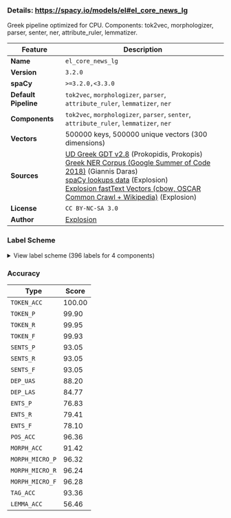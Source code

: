 ### Details: https://spacy.io/models/el#el_core_news_lg

Greek pipeline optimized for CPU. Components: tok2vec, morphologizer, parser, senter, ner, attribute_ruler, lemmatizer.

| Feature | Description |
| --- | --- |
| **Name** | `el_core_news_lg` |
| **Version** | `3.2.0` |
| **spaCy** | `>=3.2.0,<3.3.0` |
| **Default Pipeline** | `tok2vec`, `morphologizer`, `parser`, `attribute_ruler`, `lemmatizer`, `ner` |
| **Components** | `tok2vec`, `morphologizer`, `parser`, `senter`, `attribute_ruler`, `lemmatizer`, `ner` |
| **Vectors** | 500000 keys, 500000 unique vectors (300 dimensions) |
| **Sources** | [UD Greek GDT v2.8](https://github.com/UniversalDependencies/UD_Greek-GDT) (Prokopidis, Prokopis)<br />[Greek NER Corpus (Google Summer of Code 2018)](https://github.com/eellak/gsoc2018-spacy) (Giannis Daras)<br />[spaCy lookups data](https://github.com/explosion/spacy-lookups-data) (Explosion)<br />[Explosion fastText Vectors (cbow, OSCAR Common Crawl + Wikipedia)](https://spacy.io) (Explosion) |
| **License** | `CC BY-NC-SA 3.0` |
| **Author** | [Explosion](https://explosion.ai) |

### Label Scheme

<details>

<summary>View label scheme (396 labels for 4 components)</summary>

| Component | Labels |
| --- | --- |
| **`morphologizer`** | `Case=Nom\|Definite=Def\|Gender=Fem\|Number=Sing\|POS=DET\|PronType=Art`, `Foreign=Yes\|POS=X`, `Aspect=Perf\|Mood=Ind\|Number=Sing\|POS=VERB\|Person=3\|Tense=Past\|VerbForm=Fin\|Voice=Pass`, `POS=ADP`, `Case=Acc\|Definite=Def\|Gender=Fem\|Number=Sing\|POS=DET\|PronType=Art`, `NumType=Card\|POS=NUM`, `POS=NOUN`, `POS=ADV`, `POS=PUNCT`, `Case=Acc\|Gender=Neut\|Number=Plur\|POS=NOUN`, `Case=Acc\|Gender=Neut\|Number=Plur\|POS=ADP`, `Case=Gen\|Definite=Def\|Gender=Fem\|Number=Sing\|POS=DET\|PronType=Art`, `Case=Gen\|Gender=Fem\|Number=Sing\|POS=NOUN`, `Case=Gen\|Definite=Def\|Gender=Fem\|Number=Plur\|POS=DET\|PronType=Art`, `Case=Gen\|Definite=Def\|Gender=Neut\|Number=Sing\|POS=DET\|PronType=Art`, `Case=Acc\|Definite=Def\|Gender=Neut\|Number=Sing\|POS=DET\|PronType=Art`, `Case=Gen\|Definite=Def\|Gender=Masc\|Number=Sing\|POS=DET\|PronType=Art`, `Case=Gen\|Gender=Masc\|Number=Sing\|POS=NOUN`, `Aspect=Perf\|Mood=Ind\|Number=Sing\|POS=VERB\|Person=3\|Tense=Past\|VerbForm=Fin\|Voice=Act`, `Case=Nom\|Definite=Def\|Gender=Masc\|Number=Sing\|POS=DET\|PronType=Art`, `Case=Acc\|Gender=Neut\|Number=Sing\|POS=ADP`, `Case=Acc\|Gender=Neut\|NumType=Ord\|Number=Sing\|POS=NUM`, `Case=Acc\|Gender=Neut\|Number=Sing\|POS=NOUN`, `POS=CCONJ`, `Case=Nom\|Definite=Def\|Gender=Masc\|Number=Plur\|POS=DET\|PronType=Art`, `Case=Nom\|Gender=Masc\|Number=Plur\|POS=ADJ`, `Aspect=Perf\|Mood=Ind\|Number=Plur\|POS=VERB\|Person=3\|Tense=Past\|VerbForm=Fin\|Voice=Act`, `Case=Acc\|Definite=Def\|Gender=Masc\|Number=Sing\|POS=DET\|PronType=Art`, `Case=Acc\|Gender=Neut\|NumType=Card\|Number=Plur\|POS=NUM`, `Case=Acc\|Definite=Def\|Gender=Masc\|Number=Plur\|POS=DET\|PronType=Art`, `Case=Nom\|Gender=Masc\|NumType=Card\|Number=Plur\|POS=NUM`, `POS=AUX`, `Aspect=Perf\|Mood=Ind\|Number=Plur\|POS=VERB\|Person=3\|VerbForm=Fin\|Voice=Pass`, `Case=Acc\|Gender=Fem\|Number=Plur\|POS=ADP`, `Case=Acc\|Gender=Masc\|Number=Plur\|POS=PROPN`, `Aspect=Imp\|Mood=Ind\|Number=Plur\|POS=VERB\|Person=3\|Tense=Pres\|VerbForm=Fin\|Voice=Pass`, `Case=Acc\|Gender=Fem\|Number=Sing\|POS=NOUN`, `Case=Acc\|Gender=Masc\|Number=Plur\|POS=ADJ`, `Case=Acc\|Gender=Masc\|Number=Plur\|POS=NOUN`, `Case=Gen\|Gender=Neut\|NumType=Card\|Number=Plur\|POS=NUM`, `Case=Gen\|Gender=Neut\|Number=Plur\|POS=NOUN`, `Case=Acc\|Gender=Masc\|Number=Sing\|POS=ADP`, `Case=Acc\|Gender=Masc\|Number=Sing\|POS=NOUN`, `Case=Acc\|Gender=Neut\|Number=Sing\|POS=PROPN`, `Case=Nom\|Gender=Masc\|Number=Sing\|POS=NOUN`, `Case=Nom\|Gender=Masc\|Number=Sing\|POS=PROPN`, `Aspect=Imp\|Mood=Ind\|Number=Sing\|POS=VERB\|Person=3\|Tense=Past\|VerbForm=Fin\|Voice=Act`, `Case=Gen\|Gender=Masc\|Number=Sing\|POS=PRON\|Person=3\|PronType=Rel`, `Case=Acc\|Definite=Def\|Gender=Fem\|Number=Plur\|POS=DET\|PronType=Art`, `Case=Acc\|Gender=Fem\|Number=Plur\|POS=NOUN`, `Case=Gen\|Gender=Masc\|Number=Sing\|POS=PRON\|Person=3\|Poss=Yes\|PronType=Prs`, `Case=Acc\|Gender=Fem\|Number=Sing\|POS=ADP`, `Case=Acc\|Gender=Fem\|Number=Sing\|POS=PROPN`, `Aspect=Imp\|Mood=Ind\|Number=Sing\|POS=VERB\|Person=3\|Tense=Pres\|VerbForm=Fin\|Voice=Act`, `Case=Acc\|Definite=Def\|Gender=Neut\|Number=Plur\|POS=DET\|PronType=Art`, `Case=Acc\|Gender=Neut\|Number=Plur\|POS=ADJ`, `Case=Gen\|Gender=Neut\|Number=Plur\|POS=PROPN`, `Case=Acc\|Gender=Neut\|Number=Sing\|POS=ADJ`, `Aspect=Imp\|POS=VERB\|VerbForm=Conv\|Voice=Act`, `Case=Nom\|Gender=Fem\|Number=Sing\|POS=PRON\|Person=3\|PronType=Rel`, `Aspect=Imp\|Mood=Ind\|Number=Sing\|POS=VERB\|Person=3\|Tense=Pres\|VerbForm=Fin\|Voice=Pass`, `Case=Acc\|Gender=Masc\|Number=Plur\|POS=ADP`, `Case=Gen\|Gender=Fem\|Number=Sing\|POS=ADJ`, `Case=Gen\|Gender=Fem\|Number=Sing\|POS=PROPN`, `Case=Acc\|Definite=Ind\|Gender=Neut\|Number=Sing\|POS=DET\|PronType=Art`, `Case=Gen\|Definite=Def\|Gender=Neut\|Number=Plur\|POS=DET\|PronType=Art`, `Case=Gen\|Gender=Neut\|Number=Sing\|POS=PROPN`, `Case=Nom\|Definite=Def\|Gender=Neut\|Number=Sing\|POS=DET\|PronType=Art`, `Case=Nom\|Gender=Neut\|Number=Sing\|POS=PRON\|Person=3\|PronType=Rel`, `Case=Nom\|Gender=Neut\|Number=Plur\|POS=NOUN`, `Case=Gen\|Gender=Masc\|Number=Sing\|POS=PROPN`, `Case=Nom\|Gender=Masc\|Number=Plur\|POS=NOUN`, `Case=Nom\|Gender=Fem\|Number=Plur\|POS=ADJ`, `Case=Nom\|Gender=Fem\|Number=Plur\|POS=NOUN`, `Case=Nom\|Gender=Fem\|Number=Sing\|POS=NOUN`, `Case=Acc\|Gender=Fem\|Number=Plur\|POS=PRON\|Person=3\|PronType=Ind`, `Case=Nom\|Gender=Neut\|Number=Sing\|POS=NOUN`, `Case=Nom\|Gender=Neut\|Number=Plur\|POS=ADJ`, `Aspect=Imp\|Mood=Ind\|Number=Sing\|POS=AUX\|Person=3\|Tense=Past\|VerbForm=Fin\|Voice=Pass`, `Case=Nom\|Gender=Fem\|Number=Sing\|POS=ADJ`, `Case=Acc\|Gender=Fem\|Number=Sing\|POS=ADJ`, `Case=Nom\|Degree=Cmp\|Gender=Masc\|Number=Sing\|POS=ADJ`, `Case=Gen\|Definite=Def\|Gender=Masc\|Number=Plur\|POS=DET\|PronType=Art`, `Case=Gen\|Gender=Masc\|Number=Plur\|POS=NOUN`, `Case=Gen\|Gender=Fem\|Number=Plur\|POS=NOUN`, `Case=Nom\|Gender=Neut\|NumType=Card\|Number=Plur\|POS=NUM`, `Case=Gen\|Gender=Masc\|Number=Plur\|POS=PRON\|Person=3\|Poss=Yes\|PronType=Prs`, `POS=SCONJ`, `Case=Nom\|Gender=Neut\|Number=Plur\|POS=PRON\|Person=3\|PronType=Ind`, `Aspect=Perf\|Mood=Ind\|Number=Plur\|POS=VERB\|Person=3\|Tense=Past\|VerbForm=Fin\|Voice=Pass`, `Case=Nom\|Definite=Def\|Gender=Fem\|Number=Plur\|POS=DET\|PronType=Art`, `Case=Nom\|Gender=Masc\|Number=Plur\|POS=PRON\|Person=3\|PronType=Rel`, `Aspect=Imp\|Mood=Ind\|Number=Plur\|POS=VERB\|Person=3\|Tense=Pres\|VerbForm=Fin\|Voice=Act`, `Aspect=Perf\|Mood=Ind\|Number=Plur\|POS=VERB\|Person=3\|VerbForm=Fin\|Voice=Act`, `Case=Nom\|Gender=Masc\|Number=Sing\|POS=PRON\|Person=3\|PronType=Rel`, `Case=Nom\|Gender=Fem\|Number=Sing\|POS=PROPN`, `Case=Gen\|Gender=Masc\|Number=Sing\|POS=ADJ`, `Case=Acc\|Gender=Fem\|NumType=Ord\|Number=Sing\|POS=NUM`, `Case=Gen\|Gender=Fem\|Number=Plur\|POS=PRON\|Person=3\|PronType=Prs`, `Aspect=Imp\|Mood=Ind\|Number=Sing\|POS=VERB\|Person=3\|Tense=Past\|VerbForm=Fin\|Voice=Pass`, `Aspect=Imp\|Mood=Ind\|Number=Sing\|POS=AUX\|Person=3\|Tense=Pres\|VerbForm=Fin\|Voice=Pass`, `Case=Acc\|Definite=Ind\|Gender=Fem\|Number=Sing\|POS=DET\|PronType=Art`, `Case=Nom\|Gender=Neut\|Number=Sing\|POS=ADJ`, `Aspect=Imp\|Mood=Ind\|Number=Plur\|POS=AUX\|Person=3\|Tense=Pres\|VerbForm=Fin\|Voice=Act`, `Aspect=Perf\|POS=VERB\|VerbForm=Inf\|Voice=Pass`, `Case=Acc\|Gender=Fem\|Number=Plur\|POS=ADJ`, `Case=Nom\|Definite=Def\|Gender=Neut\|Number=Plur\|POS=DET\|PronType=Art`, `Case=Nom\|Gender=Masc\|Number=Sing\|POS=ADJ`, `Case=Gen\|Gender=Neut\|Number=Plur\|POS=ADJ`, `Aspect=Imp\|Mood=Ind\|Number=Sing\|POS=AUX\|Person=3\|Tense=Pres\|VerbForm=Fin\|Voice=Act`, `Aspect=Perf\|POS=VERB\|VerbForm=Inf\|Voice=Act`, `Case=Acc\|Gender=Fem\|Number=Plur\|POS=PRON\|Person=3\|PronType=Rel`, `Case=Nom\|Gender=Masc\|Number=Plur\|POS=PROPN`, `Aspect=Perf\|Case=Acc\|Gender=Fem\|Number=Sing\|POS=VERB\|VerbForm=Part\|Voice=Pass`, `Case=Gen\|Gender=Masc\|Number=Plur\|POS=PROPN`, `POS=PART`, `Case=Nom\|Gender=Fem\|Number=Sing\|POS=PRON\|Person=3\|PronType=Ind`, `Case=Nom\|Degree=Cmp\|Gender=Neut\|Number=Sing\|POS=ADJ`, `Case=Acc\|Gender=Fem\|Number=Sing\|POS=PRON\|Person=3\|PronType=Dem`, `Case=Acc\|Degree=Cmp\|Gender=Fem\|Number=Sing\|POS=ADJ`, `Case=Nom\|Gender=Neut\|Number=Plur\|POS=PRON\|Person=3\|PronType=Dem`, `Aspect=Imp\|Mood=Ind\|Number=Plur\|POS=AUX\|Person=3\|Tense=Pres\|VerbForm=Fin\|Voice=Pass`, `Case=Gen\|Gender=Fem\|NumType=Ord\|Number=Sing\|POS=NUM`, `Aspect=Imp\|Mood=Ind\|Number=Plur\|POS=VERB\|Person=3\|Tense=Past\|VerbForm=Fin\|Voice=Act`, `Aspect=Perf\|Mood=Ind\|Number=Sing\|POS=VERB\|Person=3\|VerbForm=Fin\|Voice=Pass`, `Case=Gen\|Gender=Neut\|Number=Sing\|POS=NOUN`, `Case=Gen\|Gender=Fem\|Number=Sing\|POS=PRON\|Person=3\|Poss=Yes\|PronType=Prs`, `Abbr=Yes\|POS=NOUN`, `Case=Acc\|Gender=Neut\|Number=Plur\|POS=PRON\|Person=3\|PronType=Ind`, `Case=Nom\|Gender=Fem\|Number=Plur\|POS=PRON\|Person=3\|PronType=Rel`, `Aspect=Perf\|Mood=Ind\|Number=Sing\|POS=VERB\|Person=3\|VerbForm=Fin\|Voice=Act`, `Case=Acc\|Gender=Masc\|Number=Sing\|POS=PROPN`, `Case=Gen\|Gender=Fem\|Number=Plur\|POS=ADJ`, `Case=Acc\|Gender=Masc\|Number=Sing\|POS=ADJ`, `Case=Voc\|Gender=Fem\|Number=Sing\|POS=NOUN`, `Aspect=Imp\|Mood=Ind\|Number=Plur\|POS=VERB\|Person=1\|Tense=Pres\|VerbForm=Fin\|Voice=Act`, `Case=Acc\|Gender=Fem\|Number=Sing\|POS=PRON\|Person=3\|PronType=Rel`, `Aspect=Perf\|Mood=Ind\|Number=Plur\|POS=VERB\|Person=1\|Tense=Past\|VerbForm=Fin\|Voice=Act`, `Aspect=Perf\|Mood=Ind\|Number=Plur\|POS=VERB\|Person=1\|VerbForm=Fin\|Voice=Act`, `Case=Acc\|Definite=Ind\|Gender=Masc\|Number=Sing\|POS=DET\|PronType=Art`, `Case=Gen\|Gender=Neut\|Number=Plur\|POS=PRON\|Person=3\|Poss=Yes\|PronType=Prs`, `Aspect=Imp\|Mood=Ind\|Number=Plur\|POS=VERB\|Person=1\|Tense=Pres\|VerbForm=Fin\|Voice=Pass`, `Case=Nom\|Gender=Neut\|Number=Plur\|POS=PRON\|Person=3\|PronType=Rel`, `Case=Gen\|Gender=Masc\|Number=Plur\|POS=PRON\|Person=1\|Poss=Yes\|PronType=Prs`, `Case=Nom\|Definite=Ind\|Gender=Fem\|Number=Sing\|POS=DET\|PronType=Art`, `Case=Acc\|Gender=Masc\|Number=Plur\|POS=PRON\|Person=1\|PronType=Prs`, `Case=Acc\|Gender=Neut\|Number=Sing\|POS=PRON\|Person=3\|PronType=Dem`, `Aspect=Imp\|Mood=Ind\|Number=Sing\|POS=VERB\|Person=1\|Tense=Past\|VerbForm=Fin\|Voice=Act`, `Case=Gen\|Gender=Masc\|Number=Sing\|POS=PRON\|Person=1\|Poss=Yes\|PronType=Prs`, `Case=Nom\|Definite=Ind\|Gender=Neut\|Number=Sing\|POS=DET\|PronType=Art`, `Aspect=Imp\|Mood=Ind\|Number=Sing\|POS=VERB\|Person=1\|Tense=Pres\|VerbForm=Fin\|Voice=Act`, `Case=Acc\|Gender=Masc\|Number=Plur\|POS=PRON\|Person=3\|PronType=Dem`, `Case=Acc\|Gender=Neut\|Number=Sing\|POS=PRON\|Person=3\|PronType=Ind`, `Degree=Cmp\|POS=ADV`, `Case=Acc\|Gender=Masc\|Number=Sing\|POS=PRON\|Person=3\|PronType=Dem`, `Case=Acc\|Gender=Masc\|Number=Sing\|POS=PRON\|Person=1\|PronType=Prs`, `Aspect=Perf\|Mood=Ind\|Number=Sing\|POS=VERB\|Person=1\|Tense=Past\|VerbForm=Fin\|Voice=Act`, `Case=Acc\|Gender=Neut\|Number=Plur\|POS=PRON\|Person=3\|PronType=Dem`, `Case=Acc\|Gender=Neut\|Number=Plur\|POS=PRON\|Person=3\|PronType=Prs`, `Case=Acc\|Gender=Fem\|Number=Sing\|POS=PRON\|Person=3\|PronType=Ind,Rel`, `Case=Nom\|Gender=Masc\|Number=Plur\|POS=PRON\|Person=3\|PronType=Ind,Rel`, `Case=Gen\|Gender=Neut\|Number=Plur\|POS=PRON\|Person=3\|PronType=Dem`, `Case=Nom\|Gender=Fem\|NumType=Card\|Number=Sing\|POS=NUM`, `Case=Acc\|Gender=Fem\|Number=Sing\|POS=PRON\|Person=3\|PronType=Ind`, `Case=Nom\|Gender=Masc\|Number=Plur\|POS=PRON\|Person=1\|PronType=Prs`, `Aspect=Perf\|Mood=Ind\|Number=Plur\|POS=VERB\|Person=1\|Tense=Past\|VerbForm=Fin\|Voice=Pass`, `Case=Gen\|Gender=Fem\|Number=Plur\|POS=PRON\|Person=3\|PronType=Rel`, `Case=Acc\|Gender=Neut\|NumType=Card\|Number=Sing\|POS=NUM`, `Aspect=Perf\|Case=Acc\|Gender=Neut\|Number=Sing\|POS=VERB\|VerbForm=Part\|Voice=Pass`, `Case=Gen\|Gender=Fem\|Number=Sing\|POS=PRON\|Person=3\|PronType=Dem`, `Case=Gen\|Gender=Neut\|Number=Sing\|POS=PRON\|Person=3\|Poss=Yes\|PronType=Prs`, `Case=Acc\|Gender=Masc\|NumType=Ord\|Number=Sing\|POS=NUM`, `Case=Gen\|Definite=Ind\|Gender=Masc\|Number=Sing\|POS=DET\|PronType=Art`, `Case=Gen\|Gender=Masc\|NumType=Ord\|Number=Sing\|POS=NUM`, `Case=Gen\|Definite=Ind\|Gender=Fem\|Number=Sing\|POS=DET\|PronType=Art`, `Case=Nom\|Gender=Fem\|NumType=Card\|Number=Plur\|POS=NUM`, `Case=Voc\|Gender=Masc\|Number=Sing\|POS=NOUN`, `Aspect=Perf\|Mood=Ind\|Number=Sing\|POS=VERB\|Person=1\|VerbForm=Fin\|Voice=Act`, `Case=Acc\|Gender=Neut\|Number=Plur\|POS=PRON\|Person=3\|PronType=Ind,Rel`, `Case=Gen\|Gender=Neut\|Number=Sing\|POS=PRON\|Person=3\|PronType=Dem`, `Case=Acc\|Gender=Neut\|Number=Plur\|POS=PRON\|Person=3\|PronType=Rel`, `Case=Gen\|Gender=Fem\|Number=Plur\|POS=PRON\|Person=3\|PronType=Dem`, `Case=Acc\|Gender=Neut\|Number=Sing\|POS=PRON\|Person=3\|PronType=Rel`, `Case=Acc\|Gender=Neut\|Number=Sing\|POS=PRON\|Person=3\|PronType=Prs`, `Case=Acc\|Gender=Masc\|Number=Plur\|POS=PRON\|Person=3\|PronType=Rel`, `Case=Voc\|Gender=Fem\|Number=Plur\|POS=NOUN`, `Case=Voc\|Gender=Masc\|Number=Plur\|POS=NOUN`, `Case=Gen\|Gender=Masc\|Number=Plur\|POS=PRON\|Person=2\|PronType=Prs`, `Case=Acc\|Gender=Neut\|Number=Sing\|POS=PRON\|Person=3\|PronType=Int`, `Case=Gen\|Gender=Masc\|Number=Plur\|POS=ADJ`, `Case=Gen\|Gender=Neut\|Number=Sing\|POS=ADJ`, `Case=Gen\|Definite=Ind\|Gender=Neut\|Number=Sing\|POS=DET\|PronType=Art`, `Case=Nom\|Gender=Fem\|Number=Plur\|POS=PRON\|Person=3\|PronType=Ind`, `Case=Nom\|Gender=Masc\|Number=Plur\|POS=PRON\|Person=3\|PronType=Ind`, `Case=Acc\|Gender=Masc\|Number=Plur\|POS=PRON\|Person=3\|PronType=Ind`, `Case=Nom\|Gender=Neut\|Number=Sing\|POS=PRON\|Person=3\|PronType=Dem`, `Case=Gen\|Gender=Fem\|Number=Plur\|POS=PRON\|Person=3\|Poss=Yes\|PronType=Prs`, `Aspect=Perf\|Mood=Ind\|Number=Plur\|POS=VERB\|Person=1\|VerbForm=Fin\|Voice=Pass`, `Aspect=Imp\|Mood=Ind\|Number=Sing\|POS=VERB\|Person=1\|Tense=Pres\|VerbForm=Fin\|Voice=Pass`, `Case=Nom\|Gender=Masc\|Number=Plur\|POS=PRON\|Person=3\|PronType=Dem`, `Case=Acc\|Gender=Masc\|Number=Plur\|POS=PRON\|Person=3\|PronType=Prs`, `Case=Acc\|Gender=Fem\|Number=Plur\|POS=PRON\|Person=3\|PronType=Dem`, `Case=Nom\|Gender=Masc\|Number=Plur\|POS=PRON\|Person=2\|PronType=Prs`, `Aspect=Perf\|Mood=Ind\|Number=Plur\|POS=VERB\|Person=2\|Tense=Past\|VerbForm=Fin\|Voice=Act`, `Case=Gen\|Gender=Masc\|Number=Plur\|POS=PRON\|Person=1\|PronType=Prs`, `Case=Acc\|Gender=Masc\|Number=Sing\|POS=PRON\|Person=3\|PronType=Rel`, `Case=Gen\|Gender=Masc\|Number=Plur\|POS=PRON\|Person=2\|Poss=Yes\|PronType=Prs`, `Case=Acc\|Gender=Masc\|Number=Sing\|POS=PRON\|Person=3\|PronType=Ind`, `Case=Acc\|Degree=Cmp\|Gender=Masc\|Number=Sing\|POS=ADJ`, `Case=Nom\|Gender=Masc\|Number=Sing\|POS=PRON\|Person=3\|PronType=Ind,Rel`, `Case=Acc\|Degree=Cmp\|Gender=Neut\|Number=Plur\|POS=ADJ`, `Case=Nom\|Gender=Neut\|Number=Sing\|POS=PRON\|Person=3\|PronType=Ind`, `Aspect=Perf\|Case=Nom\|Gender=Masc\|Number=Plur\|POS=VERB\|VerbForm=Part\|Voice=Pass`, `Aspect=Imp\|Mood=Ind\|Number=Plur\|POS=VERB\|Person=1\|Tense=Past\|VerbForm=Fin\|Voice=Act`, `Case=Nom\|Degree=Cmp\|Gender=Fem\|Number=Plur\|POS=ADJ`, `Case=Nom\|Gender=Fem\|Number=Sing\|POS=PRON\|Person=3\|PronType=Dem`, `Case=Gen\|Gender=Masc\|NumType=Card\|Number=Plur\|POS=NUM`, `Case=Acc\|Gender=Fem\|NumType=Card\|Number=Plur\|POS=NUM`, `Case=Acc\|Gender=Masc\|NumType=Card\|Number=Plur\|POS=NUM`, `Case=Acc\|Degree=Cmp\|Gender=Neut\|Number=Sing\|POS=ADJ`, `Case=Acc\|Gender=Fem\|Number=Plur\|POS=PROPN`, `Aspect=Imp\|Mood=Ind\|Number=Sing\|POS=AUX\|Person=3\|Tense=Past\|VerbForm=Fin\|Voice=Act`, `Aspect=Perf\|Case=Gen\|Gender=Masc\|Number=Sing\|POS=VERB\|VerbForm=Part\|Voice=Pass`, `Case=Gen\|Gender=Masc\|Number=Sing\|POS=PRON\|Person=3\|PronType=Dem`, `Case=Gen\|Gender=Fem\|NumType=Card\|Number=Plur\|POS=NUM`, `Case=Nom\|Gender=Neut\|Number=Sing\|POS=PROPN`, `Aspect=Perf\|Case=Acc\|Gender=Masc\|Number=Sing\|POS=VERB\|VerbForm=Part\|Voice=Pass`, `Case=Nom\|Degree=Sup\|Gender=Neut\|Number=Plur\|POS=ADJ`, `Case=Nom\|Degree=Cmp\|Gender=Neut\|Number=Plur\|POS=ADJ`, `Aspect=Imp\|Mood=Ind\|Number=Plur\|POS=VERB\|Person=2\|Tense=Pres\|VerbForm=Fin\|Voice=Act`, `Aspect=Perf\|Mood=Ind\|Number=Plur\|POS=VERB\|Person=2\|VerbForm=Fin\|Voice=Act`, `Aspect=Perf\|Mood=Ind\|Number=Plur\|POS=VERB\|Person=2\|VerbForm=Fin\|Voice=Pass`, `Case=Acc\|Gender=Fem\|Number=Sing\|POS=PRON\|Person=3\|PronType=Prs`, `Case=Nom\|Gender=Neut\|Number=Sing\|POS=PRON\|Person=3\|PronType=Int`, `Aspect=Perf\|Case=Acc\|Gender=Fem\|Number=Plur\|POS=VERB\|VerbForm=Part\|Voice=Pass`, `Abbr=Yes\|POS=ADV`, `Case=Acc\|Gender=Neut\|Number=Sing\|POS=PRON\|Person=3\|PronType=Ind,Rel`, `Case=Nom\|Gender=Neut\|NumType=Ord\|Number=Plur\|POS=NUM`, `Aspect=Imp\|Mood=Ind\|Number=Plur\|POS=AUX\|Person=3\|Tense=Past\|VerbForm=Fin\|Voice=Act`, `Case=Dat\|Gender=Masc\|Number=Sing\|POS=NOUN`, `Case=Nom\|Gender=Fem\|Number=Plur\|POS=PRON\|Person=3\|PronType=Dem`, `Aspect=Imp\|Mood=Ind\|Number=Plur\|POS=AUX\|Person=1\|Tense=Pres\|VerbForm=Fin\|Voice=Pass`, `Case=Acc\|Degree=Cmp\|Gender=Fem\|Number=Plur\|POS=ADJ`, `Case=Gen\|Degree=Cmp\|Gender=Neut\|Number=Plur\|POS=ADJ`, `Case=Gen\|Gender=Neut\|Number=Plur\|POS=PRON\|Person=3\|PronType=Rel`, `Aspect=Perf\|Case=Nom\|Gender=Fem\|Number=Plur\|POS=VERB\|VerbForm=Part\|Voice=Pass`, `Case=Nom\|Gender=Masc\|Number=Sing\|POS=PRON\|Person=3\|PronType=Ind`, `Case=Dat\|Gender=Neut\|Number=Sing\|POS=NOUN`, `Case=Gen\|Gender=Neut\|Number=Plur\|POS=PRON\|Person=3\|PronType=Ind`, `Case=Acc\|Degree=Sup\|Gender=Masc\|Number=Plur\|POS=ADJ`, `Case=Gen\|Gender=Masc\|Number=Sing\|POS=PRON\|Person=3\|PronType=Prs`, `Case=Gen\|Gender=Neut\|Number=Plur\|POS=PRON\|Person=3\|PronType=Ind,Rel`, `Case=Gen\|Degree=Cmp\|Gender=Masc\|Number=Plur\|POS=ADJ`, `Case=Nom\|Degree=Cmp\|Gender=Masc\|Number=Plur\|POS=ADJ`, `Case=Nom\|Gender=Neut\|Number=Plur\|POS=PROPN`, `Case=Gen\|Gender=Masc\|Number=Plur\|POS=PRON\|Person=3\|PronType=Rel`, `Case=Dat\|Gender=Fem\|Number=Sing\|POS=NOUN`, `Case=Gen\|Gender=Fem\|Number=Sing\|POS=PRON\|Person=3\|PronType=Prs`, `Aspect=Perf\|Case=Acc\|Gender=Neut\|Number=Plur\|POS=VERB\|VerbForm=Part\|Voice=Pass`, `Case=Acc\|Gender=Fem\|NumType=Sets\|Number=Plur\|POS=NUM`, `Aspect=Imp\|POS=AUX\|VerbForm=Conv\|Voice=Act`, `Case=Gen\|Gender=Masc\|Number=Plur\|POS=PRON\|Person=3\|PronType=Prs`, `Case=Nom\|Gender=Fem\|NumType=Ord\|Number=Sing\|POS=NUM`, `Case=Nom\|Gender=Fem\|NumType=Sets\|Number=Plur\|POS=NUM`, `Case=Acc\|Gender=Neut\|Number=Plur\|POS=PROPN`, `Aspect=Imp\|Mood=Ind\|Number=Plur\|POS=AUX\|Person=3\|Tense=Past\|VerbForm=Fin\|Voice=Pass`, `Aspect=Perf\|Mood=Imp\|Number=Plur\|POS=VERB\|Person=2\|VerbForm=Fin\|Voice=Act`, `Case=Gen\|Gender=Masc\|Number=Sing\|POS=PRON\|Person=1\|PronType=Prs`, `Case=Acc\|Gender=Masc\|Number=Plur\|POS=PRON\|Person=2\|PronType=Prs`, `Case=Nom\|Gender=Masc\|Number=Sing\|POS=PRON\|Person=1\|PronType=Prs`, `Case=Voc\|Gender=Masc\|Number=Sing\|POS=ADJ`, `Case=Voc\|Gender=Masc\|Number=Plur\|POS=ADJ`, `Case=Acc\|Gender=Masc\|NumType=Card\|Number=Sing\|POS=NUM`, `Case=Gen\|Gender=Fem\|Number=Plur\|POS=PRON\|Person=3\|PronType=Ind`, `Case=Nom\|Degree=Cmp\|Gender=Fem\|Number=Sing\|POS=ADJ`, `Aspect=Perf\|Mood=Ind\|Number=Sing\|POS=VERB\|Person=1\|VerbForm=Fin\|Voice=Pass`, `Case=Nom\|Gender=Masc\|NumType=Ord\|Number=Sing\|POS=NUM`, `Aspect=Perf\|Case=Gen\|Gender=Fem\|Number=Sing\|POS=VERB\|VerbForm=Part\|Voice=Pass`, `Aspect=Perf\|Mood=Ind\|Number=Sing\|POS=AUX\|Person=3\|Tense=Past\|VerbForm=Fin\|Voice=Pass`, `Aspect=Perf\|Mood=Ind\|Number=Plur\|POS=AUX\|Person=3\|Tense=Past\|VerbForm=Fin\|Voice=Pass`, `Case=Gen\|Degree=Sup\|Gender=Fem\|Number=Sing\|POS=ADJ`, `Aspect=Imp\|Mood=Ind\|Number=Sing\|POS=AUX\|Person=1\|Tense=Pres\|VerbForm=Fin\|Voice=Pass`, `Case=Nom\|Gender=Neut\|NumType=Ord\|Number=Sing\|POS=NUM`, `Aspect=Perf\|Mood=Ind\|Number=Sing\|POS=VERB\|Person=1\|Tense=Past\|VerbForm=Fin\|Voice=Pass`, `Case=Nom\|Gender=Neut\|NumType=Card\|Number=Sing\|POS=NUM`, `Case=Gen\|Gender=Masc\|Number=Plur\|POS=PRON\|Person=3\|PronType=Dem`, `Case=Gen\|Degree=Cmp\|Gender=Fem\|Number=Sing\|POS=ADJ`, `Aspect=Imp\|Mood=Ind\|Number=Sing\|POS=AUX\|Person=1\|Tense=Pres\|VerbForm=Fin\|Voice=Act`, `Case=Acc\|Degree=Sup\|Gender=Fem\|Number=Plur\|POS=ADJ`, `Aspect=Imp\|Mood=Ind\|Number=Plur\|POS=AUX\|Person=1\|Tense=Pres\|VerbForm=Fin\|Voice=Act`, `Case=Dat\|Gender=Fem\|Number=Sing\|POS=ADJ`, `Case=Gen\|Gender=Fem\|Number=Sing\|POS=PRON\|Person=3\|PronType=Rel`, `Case=Gen\|Gender=Fem\|NumType=Sets\|Number=Plur\|POS=NUM`, `Aspect=Perf\|Case=Nom\|Gender=Fem\|Number=Sing\|POS=VERB\|VerbForm=Part\|Voice=Pass`, `Case=Gen\|Gender=Masc\|Number=Plur\|POS=PRON\|Person=3\|PronType=Ind,Rel`, `Aspect=Perf\|Mood=Ind\|Number=Plur\|POS=VERB\|Person=2\|Tense=Past\|VerbForm=Fin\|Voice=Pass`, `Aspect=Imp\|Mood=Ind\|Number=Plur\|POS=AUX\|Person=2\|Tense=Pres\|VerbForm=Fin\|Voice=Pass`, `Case=Gen\|Gender=Masc\|Number=Sing\|POS=PRON\|Person=3\|PronType=Int`, `Aspect=Imp\|Mood=Ind\|Number=Plur\|POS=VERB\|Person=2\|Tense=Past\|VerbForm=Fin\|Voice=Act`, `Case=Acc\|Gender=Neut\|NumType=Ord\|Number=Plur\|POS=NUM`, `Case=Nom\|Definite=Ind\|Gender=Masc\|Number=Sing\|POS=DET\|PronType=Art`, `Case=Nom\|Gender=Masc\|Number=Sing\|POS=PRON\|Person=3\|PronType=Dem`, `Case=Gen\|Degree=Sup\|Gender=Masc\|Number=Plur\|POS=ADJ`, `Case=Acc\|Gender=Fem\|NumType=Ord\|Number=Plur\|POS=NUM`, `Case=Nom\|Gender=Fem\|NumType=Ord\|Number=Plur\|POS=NUM`, `Case=Gen\|Degree=Cmp\|Gender=Fem\|Number=Plur\|POS=ADJ`, `Case=Nom\|Degree=Sup\|Gender=Fem\|Number=Plur\|POS=ADJ`, `Case=Acc\|Degree=Sup\|Gender=Neut\|Number=Sing\|POS=ADJ`, `Case=Nom\|Gender=Masc\|NumType=Card\|Number=Sing\|POS=NUM`, `Case=Acc\|Gender=Masc\|Number=Sing\|POS=PRON\|Person=3\|PronType=Ind,Rel`, `Case=Acc\|Gender=Fem\|NumType=Card\|Number=Sing\|POS=NUM`, `Case=Nom\|Degree=Sup\|Gender=Neut\|Number=Sing\|POS=ADJ`, `Case=Acc\|Gender=Masc\|Number=Sing\|POS=PRON\|Person=3\|PronType=Int`, `Case=Acc\|Gender=Fem\|Number=Plur\|POS=PRON\|Person=3\|PronType=Prs`, `Case=Gen\|Gender=Fem\|Number=Sing\|POS=PRON\|Person=3\|PronType=Ind`, `Aspect=Perf\|Case=Gen\|Gender=Fem\|Number=Plur\|POS=VERB\|VerbForm=Part\|Voice=Pass`, `Case=Nom\|Gender=Fem\|NumType=Mult\|Number=Sing\|POS=NUM`, `Case=Acc\|Gender=Masc\|Number=Sing\|POS=PRON\|Person=3\|PronType=Prs`, `Case=Acc\|Gender=Masc\|NumType=Mult\|Number=Sing\|POS=NUM`, `Case=Nom\|Degree=Sup\|Gender=Masc\|Number=Plur\|POS=ADJ`, `Case=Acc\|Degree=Cmp\|Gender=Masc\|Number=Plur\|POS=ADJ`, `Case=Gen\|Degree=Cmp\|Gender=Neut\|Number=Sing\|POS=ADJ`, `Case=Nom\|Gender=Fem\|Number=Plur\|POS=PRON\|Person=3\|PronType=Int`, `Case=Gen\|Gender=Masc\|Number=Plur\|POS=PRON\|Person=3\|PronType=Ind`, `Degree=Sup\|POS=ADV`, `Aspect=Perf\|Mood=Ind\|Number=Sing\|POS=VERB\|Person=2\|Tense=Past\|VerbForm=Fin\|Voice=Pass`, `Case=Nom\|Degree=Sup\|Gender=Fem\|Number=Sing\|POS=ADJ`, `Case=Nom\|Gender=Fem\|Number=Sing\|POS=PRON\|Person=3\|PronType=Ind,Rel`, `Case=Gen\|Gender=Neut\|Number=Sing\|POS=PRON\|Person=3\|PronType=Prs`, `Case=Gen\|Gender=Fem\|Number=Plur\|POS=PROPN`, `Aspect=Imp\|Mood=Ind\|Number=Plur\|POS=VERB\|Person=3\|Tense=Past\|VerbForm=Fin\|Voice=Pass`, `Aspect=Perf\|Mood=Ind\|Number=Plur\|POS=AUX\|Person=2\|Tense=Past\|VerbForm=Fin\|Voice=Act`, `Case=Gen\|Gender=Neut\|Number=Sing\|POS=PRON\|Person=3\|PronType=Ind`, `Case=Nom\|Gender=Masc\|Number=Plur\|POS=PRON\|Person=3\|PronType=Int`, `Case=Nom\|Gender=Neut\|Number=Sing\|POS=PRON\|Person=3\|PronType=Ind,Rel`, `POS=SYM`, `Case=Gen\|Gender=Neut\|Number=Sing\|POS=PRON\|Person=3\|PronType=Rel`, `Case=Nom\|Gender=Masc\|NumType=Ord\|Number=Plur\|POS=NUM`, `Case=Nom\|Gender=Fem\|Number=Plur\|POS=PROPN`, `Aspect=Perf\|Case=Nom\|Gender=Neut\|Number=Sing\|POS=VERB\|VerbForm=Part\|Voice=Pass`, `Case=Acc\|Gender=Masc\|Number=Plur\|POS=PRON\|Person=3\|PronType=Ind,Rel`, `Aspect=Perf\|Case=Gen\|Gender=Masc\|Number=Plur\|POS=VERB\|VerbForm=Part\|Voice=Pass`, `Aspect=Imp\|Mood=Ind\|Number=Plur\|POS=AUX\|Person=2\|Tense=Pres\|VerbForm=Fin\|Voice=Act`, `Aspect=Perf\|Case=Nom\|Gender=Neut\|Number=Plur\|POS=VERB\|VerbForm=Part\|Voice=Pass`, `Case=Acc\|Gender=Neut\|NumType=Mult\|Number=Sing\|POS=NUM`, `Case=Acc\|Degree=Sup\|Gender=Neut\|Number=Plur\|POS=ADJ`, `Aspect=Perf\|Case=Acc\|Gender=Masc\|Number=Plur\|POS=VERB\|VerbForm=Part\|Voice=Pass`, `Aspect=Imp\|Mood=Ind\|Number=Plur\|POS=VERB\|Person=2\|Tense=Pres\|VerbForm=Fin\|Voice=Pass`, `Case=Nom\|Gender=Masc\|Number=Sing\|POS=PRON\|Person=3\|PronType=Int`, `Case=Gen\|Gender=Neut\|NumType=Ord\|Number=Sing\|POS=NUM`, `Aspect=Perf\|Case=Nom\|Gender=Masc\|Number=Sing\|POS=VERB\|VerbForm=Part\|Voice=Pass`, `Case=Dat\|Definite=Def\|Gender=Neut\|Number=Sing\|POS=DET\|PronType=Art`, `Case=Gen\|Gender=Masc\|Number=Sing\|POS=PRON\|Person=3\|PronType=Ind`, `Case=Gen\|Gender=Fem\|NumType=Ord\|Number=Plur\|POS=NUM`, `Case=Dat\|Definite=Def\|Gender=Fem\|Number=Sing\|POS=DET\|PronType=Art`, `Case=Gen\|Degree=Cmp\|Gender=Masc\|Number=Sing\|POS=ADJ` |
| **`parser`** | `ROOT`, `acl`, `acl:relcl`, `advcl`, `advmod`, `amod`, `appos`, `aux`, `case`, `cc`, `ccomp`, `conj`, `cop`, `csubj`, `csubj:pass`, `dep`, `det`, `fixed`, `flat`, `iobj`, `mark`, `nmod`, `nsubj`, `nsubj:pass`, `nummod`, `obj`, `obl`, `obl:agent`, `parataxis`, `punct`, `vocative`, `xcomp` |
| **`senter`** | `I`, `S` |
| **`ner`** | `EVENT`, `GPE`, `LOC`, `ORG`, `PERSON`, `PRODUCT` |

</details>

### Accuracy

| Type | Score |
| --- | --- |
| `TOKEN_ACC` | 100.00 |
| `TOKEN_P` | 99.90 |
| `TOKEN_R` | 99.95 |
| `TOKEN_F` | 99.93 |
| `SENTS_P` | 93.05 |
| `SENTS_R` | 93.05 |
| `SENTS_F` | 93.05 |
| `DEP_UAS` | 88.20 |
| `DEP_LAS` | 84.77 |
| `ENTS_P` | 76.83 |
| `ENTS_R` | 79.41 |
| `ENTS_F` | 78.10 |
| `POS_ACC` | 96.36 |
| `MORPH_ACC` | 91.42 |
| `MORPH_MICRO_P` | 96.32 |
| `MORPH_MICRO_R` | 96.24 |
| `MORPH_MICRO_F` | 96.28 |
| `TAG_ACC` | 93.36 |
| `LEMMA_ACC` | 56.46 |